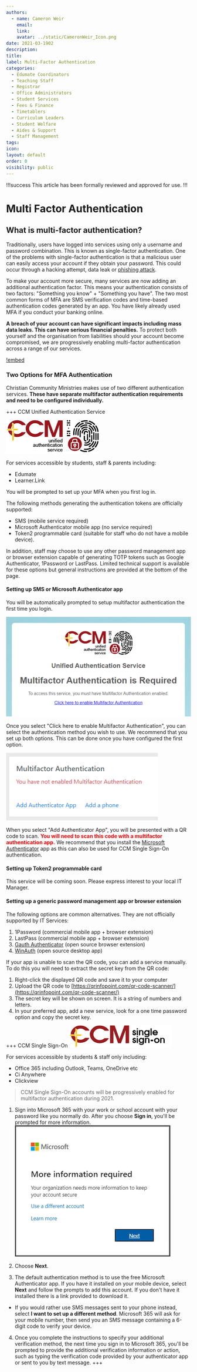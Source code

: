 ```yaml
---
authors:
  - name: Cameron Weir
    email:
    link:
    avatar: ../static/CameronWeir_Icon.png
date: 2021-03-1902
description:
title:
label: Multi-Factor Authentication
categories:
  - Edumate Coordinators
  - Teaching Staff
  - Registrar
  - Office Administrators
  - Student Services
  - Fees & Finance
  - Timetablers
  - Curriculum Leaders
  - Student Welfare
  - Aides & Support
  - Staff Management
tags:
icon:
layout: default
order: 0
visibility: public
---
```


!!!success
This article has been formally reviewed and approved for use.
!!!

# Multi Factor Authentication

## What is multi-factor authentication?

Traditionally, users have logged into services using only a username and password combination. This is known as single-factor authentication. One of the problems with single-factor authentication is that a malicious user can easily access your account if they obtain your password. This could occur through a hacking attempt, data leak or [phishing attack](https://ovic.vic.gov.au/privacy/for-agencies/guidance-and-resources/what-are-phishing-attacks-and-how-to-protect-against-them/).

To make your account more secure, many services are now adding an additional authentication factor. This means your authentication consists of two factors: "Something you know" + "Something you have". The two most common forms of MFA are SMS verification codes and time-based authentication codes generated by an app. You have likely already used MFA if you conduct your banking online.

**A breach of your account can have significant impacts including mass data leaks. This can have serious financial penalties.** To protect both yourself and the organisation from liabilities should your account become compromised, we are progressively enabling multi-factor authentication across a range of our services.

[!embed](https://www.microsoft.com/en-us/videoplayer/embed/RE4CQKG?pid=ocpVideo0-innerdiv-oneplayer&postJsllMsg=true&maskLevel=20&market=en-us)

### Two Options for MFA Authentication
Christian Community Ministries makes use of two different authentication services. **These have separate multifactor authentication requirements and need to be configured individually.**

+++ CCM Unified Authentication Service

![CCM Unified Authentication Service](../static/CorporateSystems/Multi-factorAuthentication/CCM_Unified_Authentication_Service.png "CCM Unified Authentication Service")

For services accessible by students, staff & parents including:
- Edumate
- Learner.Link

You will be prompted to set up your MFA when you first log in.

The following methods generating the authentication tokens are officially supported:
- SMS (mobile service required)
- Microsoft Authenticator mobile app (no service required)
- Token2 programmable card (suitable for staff who do not have a mobile device).

In addition, staff may choose to use any other password management app or browser extension capable of generating TOTP tokens such as Google Authenticator, 1Password or LastPass. Limited technical support is available for these options but general instructions are provided at the bottom of the page.

#### Setting up SMS or Microsoft Authenticator app

You will be automatically prompted to setup multifactor authentication the first time you login.

![Multifactor Authentication is Required](../static/CorporateSystems/Multi-factorAuthentication/CCM_Unified_Authentication_Service_-_Required.png "Multifactor Authentication is Required")

Once you select "Click here to enable Multifactor Authentication", you can select the authentication method you wish to use. We recommend that you set up both options. This can be done once you have configured the first option.

![Multifactor Authentication has not been enabled](../static/CorporateSystems/Multi-factorAuthentication/CCM_Unified_Authentication_Service_-_Not_enabled.png "Multifactor Authentication has not been enabled")

When you select "Add Authenticator App", you will be presented with a QR code to scan. <span style="color:red">**You will need to scan this code with a multifactor authentication app.**</span> We recommend that you install the [Microsoft Authenticator](https://www.microsoft.com/en-us/account/authenticator) app as this can also be used for CCM Single Sign-On authentication.

#### Setting up Token2 programmable card

This service will be coming soon. Please express interest to your local IT Manager.

#### Setting up a generic password management app or browser extension

The following options are common alternatives. They are not officially supported by IT Services:
1. 1Password (commercial mobile app + browser extension)
2. LastPass (commercial mobile app + browser extension)
3. [Gauth Authenticator](https://chrome.google.com/webstore/detail/gauth-authenticator/ilgcnhelpchnceeipipijaljkblbcobl) (open source browser extension)
4. [WinAuth](https://winauth.github.io/winauth/index.html) (open source desktop app)

If your app is unable to scan the QR code, you can add a service manually. To do this you will need to extract the secret key from the QR code:
1. Right-click the displayed QR code and save it to your computer
2. Upload the QR code to [https://qrinfopoint.com/qr-code-scanner/](https://qrinfopoint.com/qr-code-scanner/)
3. The secret key will be shown on screen. It is a string of numbers and letters.
4. In your preferred app, add a new service, look for a one time password option and copy the secret key.

+++ CCM Single Sign-On
![CCM Single Sign-On](../static/CorporateSystems/Multi-factorAuthentication/CCM_Single_Sign-on.png "CCM Single Sign-On")

For services accessible by students & staff only including:
- Office 365 including Outlook, Teams, OneDrive etc
- Ci Anywhere
- Clickview

>CCM Single Sign-On accounts will be progressively enabled for multifactor authentication during 2021.

1. Sign into Microsoft 365 with your work or school account with your password like you normally do. After you choose **Sign in**, you'll be prompted for more information.
![More information required for SSO](../static/CorporateSystems/Multi-factorAuthentication/CCM_Single_Sign-on_-_More_Information.png "More information required")


2. Choose **Next**.


3. The default authentication method is to use the free Microsoft Authenticator app. If you have it installed on your mobile device, select **Next** and follow the prompts to add this account. If you don't have it installed there is a link provided to download it.

* If you would rather use SMS messages sent to your phone instead, select **I want to set up a different method**. Microsoft 365 will ask for your mobile number, then send you an SMS message containing a 6-digit code to verify your device.


4. Once you complete the instructions to specify your additional verification method, the next time you sign in to Microsoft 365, you'll be prompted to provide the additional verification information or action, such as typing the verification code provided by your authenticator app or sent to you by text message.
+++